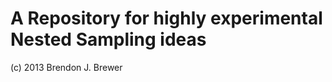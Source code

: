 A Repository for highly experimental Nested Sampling ideas
==========================================================

(c) 2013 Brendon J. Brewer

